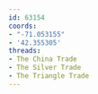 ```yaml
---
id: 63154
coords:
- "-71.053155"
- '42.355305'
threads:
- The China Trade
- The Silver Trade
- The Triangle Trade
---
```

